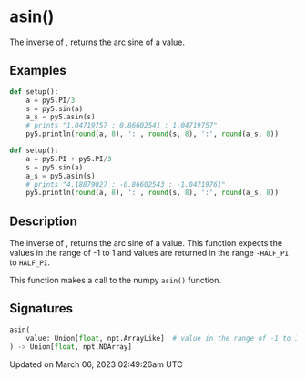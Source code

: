 # asin()

The inverse of [](sketch_sin), returns the arc sine of a value.

## Examples

<div class="example-table">

<div class="example-row"><div class="example-cell-image">

</div><div class="example-cell-code">

```python
def setup():
    a = py5.PI/3
    s = py5.sin(a)
    a_s = py5.asin(s)
    # prints "1.04719757 : 0.86602541 : 1.04719757"
    py5.println(round(a, 8), ':', round(s, 8), ':', round(a_s, 8))
```

</div></div>

<div class="example-row"><div class="example-cell-image">

</div><div class="example-cell-code">

```python
def setup():
    a = py5.PI + py5.PI/3
    s = py5.sin(a)
    a_s = py5.asin(s)
    # prints "4.18879027 : -0.86602543 : -1.04719761"
    py5.println(round(a, 8), ':', round(s, 8), ':', round(a_s, 8))
```

</div></div>

</div>

## Description

The inverse of [](sketch_sin), returns the arc sine of a value. This function expects the values in the range of -1 to 1 and values are returned in the range `-HALF_PI` to `HALF_PI`.

This function makes a call to the numpy `asin()` function.

## Signatures

```python
asin(
    value: Union[float, npt.ArrayLike]  # value in the range of -1 to 1 whose arc sine is to be returned
) -> Union[float, npt.NDArray]
```

Updated on March 06, 2023 02:49:26am UTC
